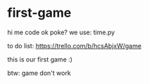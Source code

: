 # first-game
hi me code ok poke?
we use:
time.py

to do list:
https://trello.com/b/hcsAbjxW/game

this is our first game :)


btw: game don't work
